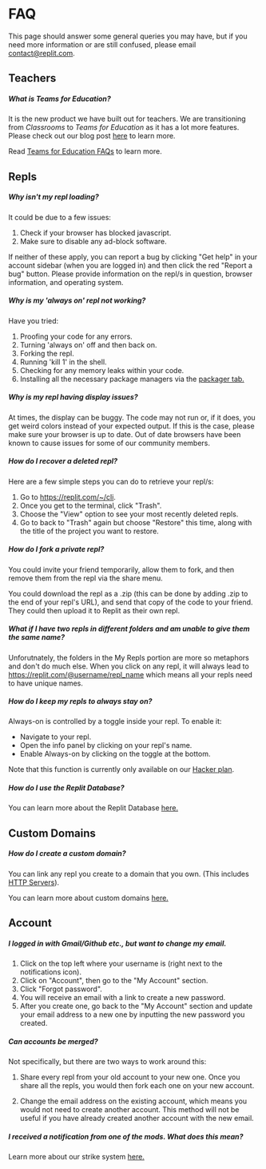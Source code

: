 # FAQ

This page should answer some general queries you may have, but if you need more information or are still confused, please email contact@replit.com. 

## Teachers

##### What is Teams for Education?

It is the new product we have built out for teachers. We are transitioning from _Classrooms_ to _Teams for Education_ as it has a lot more features. Please check out our blog post [here](https://blog.replit.com/teams-for-education) to learn more.

Read [Teams for Education FAQs](https://docs.replit.com/teams/FAQs) to learn more.

## Repls

##### Why isn't my repl loading?

It could be due to a few issues:

1. Check if your browser has blocked javascript.
2. Make sure to disable any ad-block software.

If neither of these apply, you can report a bug by clicking "Get help" in your account sidebar (when you are logged in) and then click the red "Report a bug" button. Please provide information on the repl/s in question, browser information, and operating system.

##### Why is my 'always on' repl not working?

Have you tried:

1. Proofing your code for any errors.
2. Turning 'always on' off and then back on.
3. Forking the repl.
4. Running 'kill 1' in the shell.
5. Checking for any memory leaks within your code.
6. Installing all the necessary package managers via the [packager tab.](https://docs.replit.com/programming-ide/installing-packages)



##### Why is my repl having display issues?

At times, the display can be buggy. The code may not run or, if it does, you get weird colors instead of your expected output. If this is the case, please make sure your browser is up to date. Out of date browsers have been known to cause issues for some of our community members.

  
##### How do I recover a deleted repl?

Here are a few simple steps you can do to retrieve your repl/s:

  1. Go to https://replit.com/~/cli.
  2. Once you get to the terminal, click "Trash".
  3. Choose the "View" option to see your most recently deleted repls.
  4. Go to back to "Trash" again but choose "Restore" this time, along with the title of the project you want to restore.

##### How do I fork a private repl?

You could invite your friend temporarily, allow them to fork, and then remove them from the repl via the share menu.

You could download the repl as a .zip (this can be done by adding .zip to the end of your repl's URL), and send that copy of the code to your friend. They could then upload it to Replit as their own repl.

##### What if I have two repls in different folders and am unable to give them the same name?

Unforutnately, the folders in the My Repls portion are more so metaphors and don't do much else. When you click on any repl, it will always lead to https://replit.com/@username/repl_name which means all your repls need to have unique names.

##### How do I keep my repls to always stay on?

Always-on is controlled by a toggle inside your repl. To enable it:

- Navigate to your repl.
- Open the info panel by clicking on your repl's name.
- Enable Always-on by clicking on the toggle at the bottom.

Note that this function is currently only available on our [Hacker plan](https://replit.com/site/pricing).

##### How do I use the Replit Database?

You can learn more about the Replit Database [here.](https://docs.replit.com/hosting/database-faq)


## Custom Domains

##### How do I create a custom domain?

You can link any repl you create to a domain that you own. (This includes [HTTP Servers](https://docs.replit.com/hosting/deploying-http-servers)).

You can learn more about custom domains [here.](https://docs.replit.com/hosting/hosting-web-pages#custom-domains)

## Account

##### I logged in with Gmail/Github etc., but want to change my email.

  1. Click on the top left where your username is (right next to the notifications icon). 
  2. Click on "Account", then go to the "My Account" section. 
  3. Click "Forgot password".
  4. You will receive an email with a link to create a new password. 
  5. After you create one, go back to the "My Account" section and update your email address to a new one by inputting the new password you created.

##### Can accounts be merged?

Not specifically, but there are two ways to work around this:

1. Share every repl from your old account to your new one. Once you share all the repls, you would then fork each one on your new account. 

2. Change the email address on the existing account, which means you would not need to create another account. This method will not be useful if you have already created another account with the new email.


##### I received a notification from one of the mods. What does this mean?

Learn more about our strike system [here.](https://docs.replit.com/hosting/strike-system-faq)
